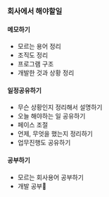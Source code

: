 ### 회사에서 해야할일

#### 메모하기
- 모르는 용어 정리
- 조직도 정리
- 프로그램 구조
- 개발한 것과 상황 정리

#### 일정공유하기
- 무슨 상황인지 정리해서 설명하기
- 오늘 해야하는 일 공유하기
- 페이스 조절
- 언제, 무엇을 했는지 정리하기
- 업무진행도 공유하기

#### 공부하기
- 모르는 회사용어 공부하기
- 개발 공부🍓


